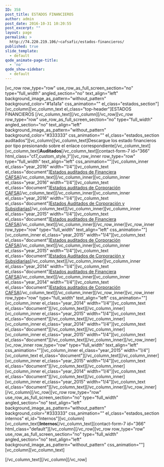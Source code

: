 ```yaml
---
ID: 358
post_title: ESTADOS FINANCIEROS
author: admin
post_date: 2016-10-31 10:20:55
post_excerpt: ""
layout: page
permalink: >
  http://74.220.219.106/~cafsafic/estados-financieros/
published: true
slide_template:
  - default
qode_animate-page-title:
  - 'no'
qode_show-sidebar:
  - default
---
```

[vc_row row_type="row" use_row_as_full_screen_section="no" type="full_width" angled_section="no" text_align="left" background_image_as_pattern="without_pattern" background_color="#1a1a1a" css_animation="" el_class="estados_section"][vc_column][vc_column_text el_class="top-header"]<span class="colortext">ESTADOS</span> <span class="require">FINANCIEROS</span>
[/vc_column_text][/vc_column][/vc_row][vc_row row_type="row" use_row_as_full_screen_section="no" type="full_width" angled_section="no" text_align="left" background_image_as_pattern="without_pattern" background_color="#333333" css_animation="" el_class="estados_section auditados"][vc_column][vc_column_text]Descargue los estado financieros por tipo presionando sobre el enlace correspondiente[/vc_column_text][vc_column_text]<b>Auditados</b>[/vc_column_text][contact-form-7 id="366" html_class="cf7_custom_style_1"][vc_row_inner row_type="row" type="full_width" text_align="left" css_animation=""][vc_column_inner el_class="year_2016" width="1/4"][vc_column_text el_class="document"]<a href="http://74.220.219.106/~cafsafic/wp-content/uploads/2016/10/Estados20Auditados20Financiera2020161.pdf">Estados auditados
de Financiera CAFSA</a>[/vc_column_text][/vc_column_inner][vc_column_inner el_class="year_2016" width="1/4"][vc_column_text el_class="document"]<a href="http://74.220.219.106/~cafsafic/wp-content/uploads/2016/10/Estados20Auditados20Corporacion2020161.pdf">Estados auditados
de Corporación CAFSA</a>[/vc_column_text][/vc_column_inner][vc_column_inner el_class="year_2016" width="1/4"][vc_column_text el_class="document"]<a href="http://74.220.219.106/~cafsafic/wp-content/uploads/2016/10/Estados20Auditados20Subsidiarias2020161.pdf">Estados Auditados
de Corporación y Subsidiarias</a>[/vc_column_text][/vc_column_inner][vc_column_inner el_class="year_2015" width="1/4"][vc_column_text el_class="document"]<a href="http://74.220.219.106/~cafsafic/wp-content/uploads/2016/10/Estados20Auditados20Financiera2020151.pdf">Estados auditados
de Financiera CAFSA</a>[/vc_column_text][/vc_column_inner][/vc_row_inner][vc_row_inner row_type="row" type="full_width" text_align="left" css_animation=""][vc_column_inner el_class="year_2015" width="1/4"][vc_column_text el_class="document"]<a href="http://74.220.219.106/~cafsafic/wp-content/uploads/2016/10/Estados20Auditados20Corporacion2020151.pdf">Estados auditados
de Corporación CAFSA</a>[/vc_column_text][/vc_column_inner][vc_column_inner el_class="year_2015" width="1/4"][vc_column_text el_class="document"]<a href="http://74.220.219.106/~cafsafic/wp-content/uploads/2016/10/Estados20Auditados20Subsidiarias2020151.pdf">Estados Auditados
de Corporación y Subsidiarias</a>[/vc_column_text][/vc_column_inner][vc_column_inner el_class="year_2014" width="1/4"][vc_column_text el_class="document"]<a href="http://74.220.219.106/~cafsafic/wp-content/uploads/2016/10/Estados20Auditados20Financiera2020141.pdf">Estados auditados
de Financiera CAFSA</a>[/vc_column_text][/vc_column_inner][vc_column_inner el_class="year_2014" width="1/4"][vc_column_text el_class="document"]<a href="http://74.220.219.106/~cafsafic/wp-content/uploads/2016/10/Estados20Auditados20Corporacion2020141.pdf">Estados auditados
de Corporación CAFSA</a>[/vc_column_text][/vc_column_inner][/vc_row_inner][vc_row_inner row_type="row" type="full_width" text_align="left" css_animation=""][vc_column_inner el_class="year_2014" width="1/4"][vc_column_text el_class="document"][/vc_column_text][/vc_column_inner][vc_column_inner el_class="year_2015" width="1/4"][vc_column_text el_class="document"][/vc_column_text][/vc_column_inner][vc_column_inner el_class="year_2014" width="1/4"][vc_column_text el_class="document"][/vc_column_text][/vc_column_inner][vc_column_inner el_class="year_2015" width="1/4"][vc_column_text el_class="document"][/vc_column_text][/vc_column_inner][/vc_row_inner][vc_row_inner row_type="row" type="full_width" text_align="left" css_animation=""][vc_column_inner el_class="year_2015" width="1/4"][vc_column_text el_class="document"][/vc_column_text][/vc_column_inner][vc_column_inner el_class="year_2015" width="1/4"][vc_column_text el_class="document"][/vc_column_text][/vc_column_inner][vc_column_inner el_class="year_2014" width="1/4"][vc_column_text el_class="document"][/vc_column_text][/vc_column_inner][vc_column_inner el_class="year_2015" width="1/4"][vc_column_text el_class="document"][/vc_column_text][/vc_column_inner][/vc_row_inner][/vc_column][/vc_row][vc_row row_type="row" use_row_as_full_screen_section="no" type="full_width" angled_section="no" text_align="left" background_image_as_pattern="without_pattern" background_color="#333333" css_animation="" el_class="estados_section internos" el_id="Internos"][vc_column][vc_column_text]<b>Internos</b>[/vc_column_text][contact-form-7 id="366" html_class="default"][/vc_column][/vc_row][vc_row row_type="row" use_row_as_full_screen_section="no" type="full_width" angled_section="no" text_align="left" background_image_as_pattern="without_pattern" css_animation=""][vc_column][vc_column_text]

[/vc_column_text][/vc_column][/vc_row]